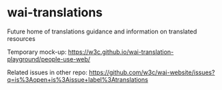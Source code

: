 # wai-translations

Future home of translations guidance and information on translated resources

Temporary mock-up: https://w3c.github.io/wai-translation-playground/people-use-web/

Related issues in other repo: https://github.com/w3c/wai-website/issues?q=is%3Aopen+is%3Aissue+label%3Atranslations

